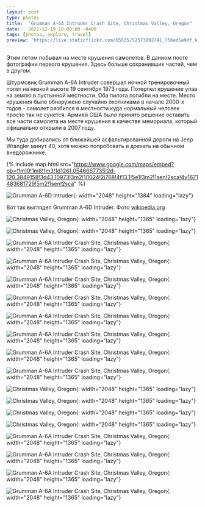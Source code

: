 ```yaml
---
layout: post
type: photos
title:  "Grumman A-6A Intruder Crash Site, Christmas Valley, Oregon"
date:   2022-12-19 10:00:00 -0400
tags: [photos, explore, travel]
preview: 'https://live.staticflickr.com/65535/52573892741_756ed5e9df_k_d.jpg'
---
```


Этим летом побывал на месте крушения самолетов. В данном посте фотографии первого крушения. Здесь больше сохранивших частей, чем в другом.

Штурмовик Grumman A-6A Intruder совершал ночной тренировочный полет на низкой высоте 19 сентября 1973 года. Потерпел крушение упав на землю в пустынной местности. Оба пилота погибли на месте. Место крушения было обнаружено случайно охотниками в начале 2000-х годов - самолет разбился в местности куда нормальный человек просто так не сунется. Армией США было принято решение оставить все части самолета на месте крушения в качестве мемориала, который официально открыли в 2007 году.

Мы туда добирались от ближайшей асфальтированной дороги на Jeep Wrangler минут 40, хотя можно попробовать и доехать на обычном внедорожнике.

{% include map.html src="https://www.google.com/maps/embed?pb=!1m10!1m8!1m3!1d1261.0546667735!2d-120.3849158!3d43.10973!3m2!1i1024!2i768!4f13.1!5e1!3m2!1sen!2sca!4v1671483681729!5m2!1sen!2sca" %}

![Grumman A-6D Intruder](https://live.staticflickr.com/65535/52574420923_8ce9eb2542_k.jpg){: width="2048" height="1384" loading="lazy"}

Вот так выглядел Grumman A-6D Intruder. Фото [wikipedia.org](https://en.wikipedia.org/wiki/Grumman_A-6_Intruder)

![Christmas Valley, Oregon](https://live.staticflickr.com/65535/52574423323_a1ed2f1e4d_k.jpg){: width="2048" height="1365" loading="lazy"}

![Christmas Valley, Oregon](https://live.staticflickr.com/65535/52574423203_299b47f8ee_k.jpg){: width="2048" height="1365" loading="lazy"}

![Grumman A-6A Intruder Crash Site, Christmas Valley, Oregon](https://live.staticflickr.com/65535/52574423078_6da4449421_k.jpg){: width="2048" height="1365" loading="lazy"}

![Grumman A-6A Intruder Crash Site, Christmas Valley, Oregon](https://live.staticflickr.com/65535/52573893056_f4ace3069e_k.jpg){: width="2048" height="1365" loading="lazy"}

![Grumman A-6A Intruder Crash Site, Christmas Valley, Oregon](https://live.staticflickr.com/65535/52573892921_6ba831c4e4_k.jpg){: width="2048" height="1365" loading="lazy"}

![Grumman A-6A Intruder Crash Site, Christmas Valley, Oregon](https://live.staticflickr.com/65535/52573892741_756ed5e9df_k.jpg){: width="2048" height="1365" loading="lazy"}

![Grumman A-6A Intruder Crash Site, Christmas Valley, Oregon](https://live.staticflickr.com/65535/52574165594_f8b16463a8_k.jpg){: width="2048" height="1365" loading="lazy"}

![Grumman A-6A Intruder Crash Site, Christmas Valley, Oregon](https://live.staticflickr.com/65535/52573892481_35eb3fe166_k.jpg){: width="2048" height="1365" loading="lazy"}

![Grumman A-6A Intruder Crash Site, Christmas Valley, Oregon](https://live.staticflickr.com/65535/52573424012_1c29c47ac8_k.jpg){: width="2048" height="1365" loading="lazy"}

![Grumman A-6A Intruder Crash Site, Christmas Valley, Oregon](https://live.staticflickr.com/65535/52574336780_0aa7325306_k.jpg){: width="2048" height="1365" loading="lazy"}

![Christmas Valley, Oregon](https://live.staticflickr.com/65535/52574421953_1bdcb83479_k.jpg){: width="2048" height="1365" loading="lazy"}

![Christmas Valley, Oregon](https://live.staticflickr.com/65535/52574421853_34d6fb81b1_k.jpg){: width="2048" height="1365" loading="lazy"}

![Christmas Valley, Oregon](https://live.staticflickr.com/65535/52574164644_8debf841e6_k.jpg){: width="2048" height="1365" loading="lazy"}

![Christmas Valley, Oregon](https://live.staticflickr.com/65535/52574164509_81b7857076_k.jpg){: width="2048" height="1365" loading="lazy"}

![Grumman A-6A Intruder Crash Site, Christmas Valley, Oregon](https://live.staticflickr.com/65535/52574336125_8f7f382c45_k.jpg){: width="2048" height="1365" loading="lazy"}

![Grumman A-6A Intruder Crash Site, Christmas Valley, Oregon](https://live.staticflickr.com/65535/52573423017_790f1f281b_k.jpg){: width="2048" height="1365" loading="lazy"}

![Grumman A-6A Intruder Crash Site, Christmas Valley, Oregon](https://live.staticflickr.com/65535/52573422852_08b57379e6_k.jpg){: width="2048" height="1365" loading="lazy"}

![Grumman A-6A Intruder Crash Site, Christmas Valley, Oregon](https://live.staticflickr.com/65535/52574335525_7eff8c17e1_k.jpg){: width="2048" height="1365" loading="lazy"}